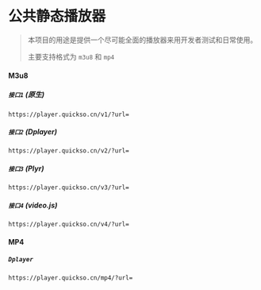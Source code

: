 # 公共静态播放器
 
> 本项目的用途是提供一个尽可能全面的播放器来用开发者测试和日常使用。
> 
> 主要支持格式为 `m3u8` 和 `mp4`

#### M3u8

##### `接口1` (原生)

```url
https://player.quickso.cn/v1/?url=
```

##### `接口2` (Dplayer)

```url
https://player.quickso.cn/v2/?url=
```

##### `接口3` (Plyr)

```url
https://player.quickso.cn/v3/?url=
```

##### `接口4` (video.js)

```url
https://player.quickso.cn/v4/?url=
```

#### MP4

##### `Dplayer`

```url
https://player.quickso.cn/mp4/?url=
```